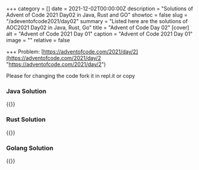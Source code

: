 +++
category = []
date = 2021-12-02T00:00:00Z
description = "Solutions of Advent of Code 2021 Day02 in Java, Rust and GO"
showtoc = false
slug = "/adeventofcode2021/day02"
summary = "Listed here are the solutions of AOC2021 Day02 in Java, Rust, Go"
title = "Advent of Code Day 02"
[cover]
alt = "Advent of Code 2021 Day 01"
caption = "Advent of Code 2021 Day 01"
image = ""
relative = false

+++
Problem:  [https://adventofcode.com/2021/day/2](https://adventofcode.com/2021/day/2 "https://adventofcode.com/2021/day/2")

Please for changing the code fork it in repl.it or copy

### Java Solution

{{<replit src="https://replit.com/@dhrubo55/AdventOfCodeDay02Java">}}

### Rust Solution

{{<replit src="https://replit.com/@dhrubo55/AdventOfCodeDay02Rust">}}
  
### Golang Solution

{{<replit src="https://replit.com/@dhrubo55/AdventOfCodeDay02Golang">}}